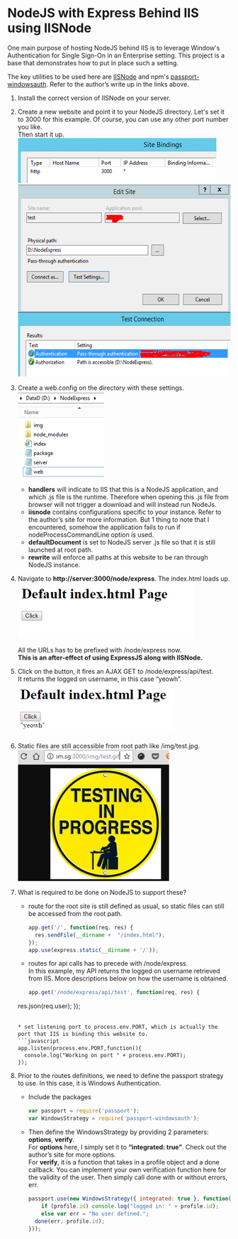 NodeJS with Express Behind IIS using IISNode
==================================
One main purpose of hosting NodeJS behind IIS is to leverage Window's Authentication for Single Sign-On in an Enterprise setting. This project is a base that demonstrates how to put in place such a setting.

The key utilities to be used here are [IISNode](https://github.com/tjanczuk/iisnode/blob/master/README.md) and npm's <a href="https://www.npmjs.com/package/passport-windowsauth" target="_blank">passport-windowsauth</a>. Refer to the author’s write up in the links above.

1. Install the correct version of IISNode on your server.

2. Create a new website and point it to your NodeJS directory.
  Let's set it to 3000 for this example. Of course, you can use any other port number you like.  
  Then start it up.  
   <img height="101px" width="448px" src="https://github.com/Kyeo1983/NodeJS-with-Express-Behind-IIS-with-IISNode/blob/master/readmeImg/Snap16.png"/>  
   <img height="433px" width="529px" src="https://github.com/Kyeo1983/NodeJS-with-Express-Behind-IIS-with-IISNode/blob/master/readmeImg/Snap10.png"/>

3. Create a web.config on the directory with these settings.  
   <img height="195px" width="194px" src="https://github.com/Kyeo1983/NodeJS-with-Express-Behind-IIS-with-IISNode/blob/master/readmeImg/Snap11.png"/>

   * __handlers__ will indicate to IIS that this is a NodeJS application, and which .js file is the runtime.
    Therefore when opening this .js file from browser will not trigger a download and will instead run NodeJs.
   * __iisnode__ contains configurations specific to your instance. Refer to the author’s site for more information.
    But 1 thing to note that I encountered, somehow the application fails to run if nodeProcessCommandLine option is used.
   * __defaultDocument__ is set to NodeJS server .js file so that it is still launched at root path.
   * __rewrite__ will enforce all paths at this website to be ran through NodeJS instance.


4. Navigate to __http://server:3000/node/express__. The index.html loads up.  
   <img height="127px" width="396px" src="https://github.com/Kyeo1983/NodeJS-with-Express-Behind-IIS-with-IISNode/blob/master/readmeImg/Snap12.png"/>

   All the URLs has to be prefixed with /node/express now.  
   **This is an after‐effect of using ExpressJS along with IISNode.**



5. Click on the button, it fires an AJAX GET to /node/express/api/test.  
   It returns the logged on username, in this case “yeowh”.  
   <img height="117px" width="354px" src="https://github.com/Kyeo1983/NodeJS-with-Express-Behind-IIS-with-IISNode/blob/master/readmeImg/Snap25.png"/>


6. Static files are still accessible from root path like /img/test.jpg.  
   <img height="296px" width="341px" src="https://github.com/Kyeo1983/NodeJS-with-Express-Behind-IIS-with-IISNode/blob/master/readmeImg/Snap17.png"/>


7. What is required to be done on NodeJS to support these?  
   * route for the root site is still defined as usual, so static files can still be accessed from the root path.  
      ```javascript
      app.get('/', function(req, res) {
      	res.sendFile(__dirname +  "/index.html");
      });
      app.use(express.static(__dirname + '/'));
      ```
   
   * routes for api calls has to precede with /node/express.  
   In this example, my API returns the logged on username retrieved from IIS. More descriptions below on how the username is obtained.
      ```javascript
      app.get('/node/express/api/test', function(req, res) {
	res.json(req.user);
      });
      ```
   
   * set listening port to process.env.PORT, which is actually the port that IIS is binding this website to.
      ```javascript
      app.listen(process.env.PORT,function(){
      	console.log("Working on port " + process.env.PORT);
      });
      ```
   
8. Prior to the routes definitions, we need to define the passport strategy to use. In this case, it is Windows Authentication.
   * Include the packages  
      ```javascript
      var passport = require('passport');
      var WindowsStrategy = require('passport‐windowsauth');
      ```
   * Then define the WindowsStrategy by providing 2 parameters: __options__, __verify__.  
   For __options__ here, I simply set it to __“integrated: true”__. Check out the author’s site for more options.  
   For __verify__, it is a function that takes in a profile object and a done callback. You can implement your own verification
function here for the validity of the user. Then simply call done with or without errors, err.
      ```javascript
      passport.use(new WindowsStrategy({ integrated: true }, function(profile, done){
	      if (profile.id) console.log("logged in: " + profile.id);
	      else var err = "No user defined.";
        done(err, profile.id);
      }));
      ```
